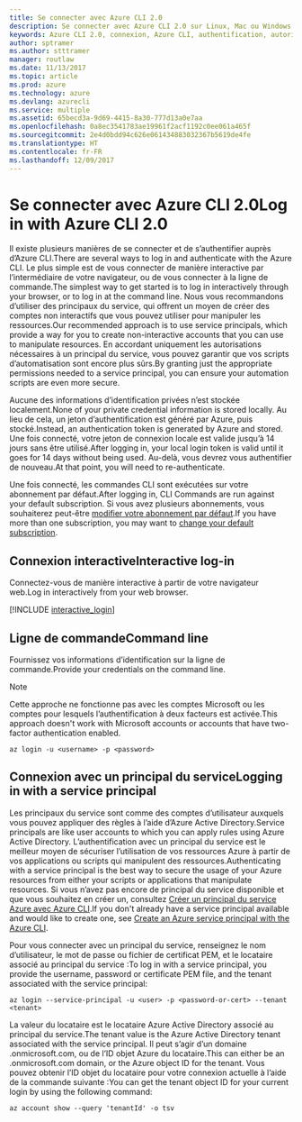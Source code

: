 ```yaml
---
title: Se connecter avec Azure CLI 2.0
description: Se connecter avec Azure CLI 2.0 sur Linux, Mac ou Windows.
keywords: Azure CLI 2.0, connexion, Azure CLI, authentification, autorisation, se connecter
author: sptramer
ms.author: stttramer
manager: routlaw
ms.date: 11/13/2017
ms.topic: article
ms.prod: azure
ms.technology: azure
ms.devlang: azurecli
ms.service: multiple
ms.assetid: 65becd3a-9d69-4415-8a30-777d13a0e7aa
ms.openlocfilehash: 0a8ec3541783ae19961f2acf1192c0ee061a465f
ms.sourcegitcommit: 2e4d0bdd94c626e061434883032367b5619de4fe
ms.translationtype: HT
ms.contentlocale: fr-FR
ms.lasthandoff: 12/09/2017
---
```

# <a name="log-in-with-azure-cli-20"></a><span data-ttu-id="57886-104">Se connecter avec Azure CLI 2.0</span><span class="sxs-lookup"><span data-stu-id="57886-104">Log in with Azure CLI 2.0</span></span>

<span data-ttu-id="57886-105">Il existe plusieurs manières de se connecter et de s’authentifier auprès d’Azure CLI.</span><span class="sxs-lookup"><span data-stu-id="57886-105">There are several ways to log in and authenticate with the Azure CLI.</span></span> <span data-ttu-id="57886-106">Le plus simple est de vous connecter de manière interactive par l’intermédiaire de votre navigateur, ou de vous connecter à la ligne de commande.</span><span class="sxs-lookup"><span data-stu-id="57886-106">The simplest way to get started is to log in interactively through your browser, or to log in at the command line.</span></span> <span data-ttu-id="57886-107">Nous vous recommandons d’utiliser des principaux du service, qui offrent un moyen de créer des comptes non interactifs que vous pouvez utiliser pour manipuler les ressources.</span><span class="sxs-lookup"><span data-stu-id="57886-107">Our recommended approach is to use service principals, which provide a way for you to create non-interactive accounts that you can use to manipulate resources.</span></span> <span data-ttu-id="57886-108">En accordant uniquement les autorisations nécessaires à un principal du service, vous pouvez garantir que vos scripts d’automatisation sont encore plus sûrs.</span><span class="sxs-lookup"><span data-stu-id="57886-108">By granting just the appropriate permissions needed to a service principal, you can ensure your automation scripts are even more secure.</span></span>

<span data-ttu-id="57886-109">Aucune des informations d’identification privées n’est stockée localement.</span><span class="sxs-lookup"><span data-stu-id="57886-109">None of your private credential information is stored locally.</span></span> <span data-ttu-id="57886-110">Au lieu de cela, un jeton d’authentification est généré par Azure, puis stocké.</span><span class="sxs-lookup"><span data-stu-id="57886-110">Instead, an authentication token is generated by Azure and stored.</span></span> <span data-ttu-id="57886-111">Une fois connecté, votre jeton de connexion locale est valide jusqu’à 14 jours sans être utilisé.</span><span class="sxs-lookup"><span data-stu-id="57886-111">After logging in, your local login token is valid until it goes for 14 days without being used.</span></span> <span data-ttu-id="57886-112">Au-delà, vous devrez vous authentifier de nouveau.</span><span class="sxs-lookup"><span data-stu-id="57886-112">At that point, you will need to re-authenticate.</span></span>

<span data-ttu-id="57886-113">Une fois connecté, les commandes CLI sont exécutées sur votre abonnement par défaut.</span><span class="sxs-lookup"><span data-stu-id="57886-113">After logging in, CLI Commands are run against your default subscription.</span></span> <span data-ttu-id="57886-114">Si vous avez plusieurs abonnements, vous souhaiterez peut-être [modifier votre abonnement par défaut](manage-azure-subscriptions-azure-cli.md).</span><span class="sxs-lookup"><span data-stu-id="57886-114">If you have more than one subscription, you may want to [change your default subscription](manage-azure-subscriptions-azure-cli.md).</span></span>

## <a name="interactive-log-in"></a><span data-ttu-id="57886-115">Connexion interactive</span><span class="sxs-lookup"><span data-stu-id="57886-115">Interactive log-in</span></span>

<span data-ttu-id="57886-116">Connectez-vous de manière interactive à partir de votre navigateur web.</span><span class="sxs-lookup"><span data-stu-id="57886-116">Log in interactively from your web browser.</span></span>

[!INCLUDE [interactive_login](includes/interactive-login.md)]

## <a name="command-line"></a><span data-ttu-id="57886-117">Ligne de commande</span><span class="sxs-lookup"><span data-stu-id="57886-117">Command line</span></span>

<span data-ttu-id="57886-118">Fournissez vos informations d’identification sur la ligne de commande.</span><span class="sxs-lookup"><span data-stu-id="57886-118">Provide your credentials on the command line.</span></span>

> [!Note]
> <span data-ttu-id="57886-119">Cette approche ne fonctionne pas avec les comptes Microsoft ou les comptes pour lesquels l’authentification à deux facteurs est activée.</span><span class="sxs-lookup"><span data-stu-id="57886-119">This approach doesn't work with Microsoft accounts or accounts that have two-factor authentication enabled.</span></span>

```azurecli-interactive
az login -u <username> -p <password>
```

## <a name="logging-in-with-a-service-principal"></a><span data-ttu-id="57886-120">Connexion avec un principal du service</span><span class="sxs-lookup"><span data-stu-id="57886-120">Logging in with a service principal</span></span>

<span data-ttu-id="57886-121">Les principaux du service sont comme des comptes d’utilisateur auxquels vous pouvez appliquer des règles à l’aide d’Azure Active Directory.</span><span class="sxs-lookup"><span data-stu-id="57886-121">Service principals are like user accounts to which you can apply rules using Azure Active Directory.</span></span>
<span data-ttu-id="57886-122">L’authentification avec un principal du service est le meilleur moyen de sécuriser l’utilisation de vos ressources Azure à partir de vos applications ou scripts qui manipulent des ressources.</span><span class="sxs-lookup"><span data-stu-id="57886-122">Authenticating with a service principal is the best way to secure the usage of your Azure resources from either your scripts or applications that manipulate resources.</span></span> <span data-ttu-id="57886-123">Si vous n’avez pas encore de principal du service disponible et que vous souhaitez en créer un, consultez [Créer un principal du service Azure avec Azure CLI](create-an-azure-service-principal-azure-cli.md).</span><span class="sxs-lookup"><span data-stu-id="57886-123">If you don't already have a service principal available and would like to create one, see [Create an Azure service principal with the Azure CLI](create-an-azure-service-principal-azure-cli.md).</span></span>

<span data-ttu-id="57886-124">Pour vous connecter avec un principal du service, renseignez le nom d’utilisateur, le mot de passe ou fichier de certificat PEM, et le locataire associé au principal du service :</span><span class="sxs-lookup"><span data-stu-id="57886-124">To log in with a service principal, you provide the username, password or certificate PEM file, and the tenant associated with the service principal:</span></span>

```azurecli-interactive
az login --service-principal -u <user> -p <password-or-cert> --tenant <tenant>
```

<span data-ttu-id="57886-125">La valeur du locataire est le locataire Azure Active Directory associé au principal du service.</span><span class="sxs-lookup"><span data-stu-id="57886-125">The tenant value is the Azure Active Directory tenant associated with the service principal.</span></span> <span data-ttu-id="57886-126">Il peut s’agir d’un domaine .onmicrosoft.com, ou de l’ID objet Azure du locataire.</span><span class="sxs-lookup"><span data-stu-id="57886-126">This can either be an .onmicrosoft.com domain, or the Azure object ID for the tenant.</span></span>
<span data-ttu-id="57886-127">Vous pouvez obtenir l’ID objet du locataire pour votre connexion actuelle à l’aide de la commande suivante :</span><span class="sxs-lookup"><span data-stu-id="57886-127">You can get the tenant object ID for your current login by using the following command:</span></span>

```azurecli
az account show --query 'tenantId' -o tsv
```

